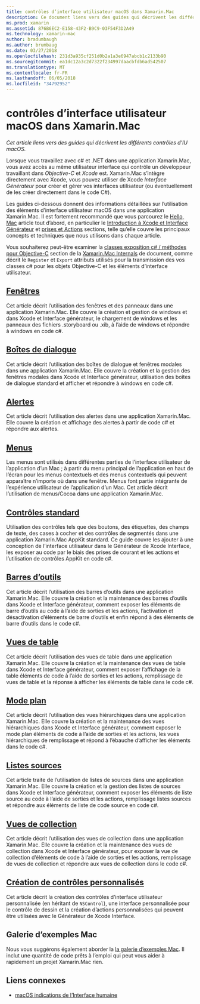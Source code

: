 ```yaml
---
title: contrôles d’interface utilisateur macOS dans Xamarin.Mac
description: Ce document liens vers des guides qui décrivent les différents contrôles d’interface utilisateur disponibles pour les développeurs de Xamarin.Mac. Contenu lié présente une vue de windows, les boîtes de dialogue, des alertes, menus, barres d’outils, les vues de table, mode plan et plus.
ms.prod: xamarin
ms.assetid: 876B6EC2-E158-43F2-B9C9-03F54F3D2A49
ms.technology: xamarin-mac
author: bradumbaugh
ms.author: brumbaug
ms.date: 03/27/2018
ms.openlocfilehash: 231d3a935cf251d0b2a1a3e6947abcb1c2133b90
ms.sourcegitcommit: ea1dc12a3c2d7322f234997daacbfdb6ad542507
ms.translationtype: MT
ms.contentlocale: fr-FR
ms.lasthandoff: 06/05/2018
ms.locfileid: "34792952"
---
```

# <a name="macos-user-interface-controls-in-xamarinmac"></a>contrôles d’interface utilisateur macOS dans Xamarin.Mac

_Cet article liens vers des guides qui décrivent les différents contrôles d’IU macOS._

Lorsque vous travaillez avec c# et .NET dans une application Xamarin.Mac, vous avez accès au même utilisateur interface qui contrôle un développeur travaillant dans *Objective-C* et *Xcode* est. Xamarin.Mac s’intègre directement avec Xcode, vous pouvez utiliser de Xcode _Interface Générateur_ pour créer et gérer vos interfaces utilisateur (ou éventuellement de les créer directement dans le code C#).

Les guides ci-dessous donnent des informations détaillées sur l’utilisation des éléments d’interface utilisateur macOS dans une application Xamarin.Mac. Il est fortement recommandé que vous parcourez le [Hello, Mac](~/mac/get-started/hello-mac.md) article tout d’abord, en particulier le [Introduction à Xcode et Interface Générateur](~/mac/get-started/hello-mac.md#Introduction_to_Xcode_and_Interface_Builder) et [prises et Actions](~/mac/get-started/hello-mac.md#Outlets_and_Actions) sections, telle qu’elle couvre les principaux concepts et techniques que nous utilisons dans chaque article.

Vous souhaiterez peut-être examiner la [classes exposition c# / méthodes pour Objective-C](~/mac/internals/how-it-works.md#exposing-c-classes--methods-to-objective-c) section de la [Xamarin.Mac Internals](~/mac/internals/how-it-works.md) de document, comme décrit le `Register` et `Export` attributs utilisés pour la transmission des vos classes c# pour les objets Objective-C et les éléments d’interface utilisateur.

## <a name="windowsmacuser-interfacewindowmd"></a>[Fenêtres](~/mac/user-interface/window.md)

Cet article décrit l’utilisation des fenêtres et des panneaux dans une application Xamarin.Mac. Elle couvre la création et gestion de windows et dans Xcode et Interface générateur, le chargement de windows et les panneaux des fichiers .storyboard ou .xib, à l’aide de windows et répondre à windows en code c#.

## <a name="dialogsmacuser-interfacedialogmd"></a>[Boîtes de dialogue](~/mac/user-interface/dialog.md)

Cet article décrit l’utilisation des boîtes de dialogue et fenêtres modales dans une application Xamarin.Mac. Elle couvre la création et la gestion des fenêtres modales dans Xcode et Interface générateur, utilisation des boîtes de dialogue standard et afficher et répondre à windows en code c#.

## <a name="alertsmacuser-interfacealertmd"></a>[Alertes](~/mac/user-interface/alert.md)

Cet article décrit l’utilisation des alertes dans une application Xamarin.Mac. Elle couvre la création et affichage des alertes à partir de code c# et répondre aux alertes.

## <a name="menusmacuser-interfacemenumd"></a>[Menus](~/mac/user-interface/menu.md)

Les menus sont utilisés dans différentes parties de l’interface utilisateur de l’application d’un Mac ; à partir du menu principal de l’application en haut de l’écran pour les menus contextuels et des menus contextuels qui peuvent apparaître n’importe où dans une fenêtre. Menus font partie intégrante de l’expérience utilisateur de l’application d’un Mac. Cet article décrit l’utilisation de menus/Cocoa dans une application Xamarin.Mac.

## <a name="standard-controlsmacuser-interfacestandard-controlsmd"></a>[Contrôles standard](~/mac/user-interface/standard-controls.md)

Utilisation des contrôles tels que des boutons, des étiquettes, des champs de texte, des cases à cocher et des contrôles de segmentés dans une application Xamarin.Mac AppKit standard. Ce guide couvre les ajouter à une conception de l’interface utilisateur dans le Générateur de Xcode Interface, les exposer au code par le biais des prises de courant et les actions et l’utilisation de contrôles AppKit en code c#.

## <a name="toolbarsmacuser-interfacetoolbarmd"></a>[Barres d’outils](~/mac/user-interface/toolbar.md)

Cet article décrit l’utilisation des barres d’outils dans une application Xamarin.Mac. Elle couvre la création et la maintenance des barres d’outils dans Xcode et Interface générateur, comment exposer les éléments de barre d’outils au code à l’aide de sorties et les actions, l’activation et désactivation d’éléments de barre d’outils et enfin répond à des éléments de barre d’outils dans le code c#.

## <a name="table-viewsmacuser-interfacetable-viewmd"></a>[Vues de table](~/mac/user-interface/table-view.md)

Cet article décrit l’utilisation des vues de table dans une application Xamarin.Mac. Elle couvre la création et la maintenance des vues de table dans Xcode et Interface générateur, comment exposer l’affichage de la table éléments de code à l’aide de sorties et les actions, remplissage de vues de table et la réponse à afficher les éléments de table dans le code c#.

## <a name="outline-viewsmacuser-interfaceoutline-viewmd"></a>[Mode plan](~/mac/user-interface/outline-view.md)

Cet article décrit l’utilisation des vues hiérarchiques dans une application Xamarin.Mac. Elle couvre la création et la maintenance des vues hiérarchiques dans Xcode et Interface générateur, comment exposer le mode plan éléments de code à l’aide de sorties et les actions, les vues hiérarchiques de remplissage et répond à l’ébauche d’afficher les éléments dans le code c#.

## <a name="source-listsmacuser-interfacesource-listmd"></a>[Listes sources](~/mac/user-interface/source-list.md)

Cet article traite de l’utilisation de listes de sources dans une application Xamarin.Mac. Elle couvre la création et la gestion des listes de sources dans Xcode et Interface générateur, comment exposer les éléments de liste source au code à l’aide de sorties et les actions, remplissage listes sources et répondre aux éléments de liste de code source en code c#.

## <a name="collection-viewsmacuser-interfacecollection-viewmd"></a>[Vues de collection](~/mac/user-interface/collection-view.md)

Cet article décrit l’utilisation des vues de collection dans une application Xamarin.Mac. Elle couvre la création et la maintenance des vues de collection dans Xcode et Interface générateur, pour exposer la vue de collection d’éléments de code à l’aide de sorties et les actions, remplissage de vues de collection et répondre aux vues de collection dans le code c#.

## <a name="creating-custom-controlsmacuser-interfacecustom-controlsmd"></a>[Création de contrôles personnalisés](~/mac/user-interface/custom-controls.md)

Cet article décrit la création des contrôles d’interface utilisateur personnalisée (en héritant de `NSControl`), une interface personnalisée pour le contrôle de dessin et la création d’actions personnalisées qui peuvent être utilisées avec le Générateur de Xcode Interface.

## <a name="mac-samples-gallery"></a>Galerie d’exemples Mac

Nous vous suggérons également aborder la [la galerie d’exemples Mac](https://developer.xamarin.com/samples/mac/all/). Il inclut une quantité de code prêts à l’emploi qui peut vous aider à rapidement un projet Xamarin.Mac rien.

## <a name="related-links"></a>Liens connexes

- [macOS indications de l’Interface humaine](https://developer.apple.com/macos/human-interface-guidelines/overview/themes/)
